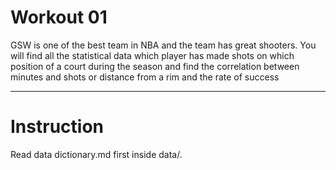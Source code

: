 Workout 01
===============================================
GSW is one of the best team in NBA and the team has great shooters. You will find all the statistical data which player has made shots on which position of a court during the season and find the correlation between minutes and shots or distance from a rim and the rate of success

-------------------------------------------------------------------

Instruction
===================
Read data dictionary.md first inside data/. 

